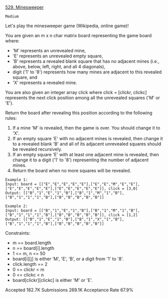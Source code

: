 [529. Minesweeper](https://leetcode.com/problems/minesweeper/)

`Medium`

Let's play the minesweeper game (Wikipedia, online game)!

You are given an m x n char matrix board representing the game board where:

- 'M' represents an unrevealed mine,
- 'E' represents an unrevealed empty square,
- 'B' represents a revealed blank square that has no adjacent mines (i.e., above, below, left, right, and all 4 diagonals),
- digit ('1' to '8') represents how many mines are adjacent to this revealed square, and
- 'X' represents a revealed mine.

You are also given an integer array click where click = [clickr, clickc] represents the next click position among all the unrevealed squares ('M' or 'E').

Return the board after revealing this position according to the following rules:

1. If a mine 'M' is revealed, then the game is over. You should change it to 'X'.
2. If an empty square 'E' with no adjacent mines is revealed, then change it to a revealed blank 'B' and all of its adjacent unrevealed squares should be revealed recursively.
3. If an empty square 'E' with at least one adjacent mine is revealed, then change it to a digit ('1' to '8') representing the number of adjacent mines.
4. Return the board when no more squares will be revealed.
 
```
Example 1:
Input: board = [["E","E","E","E","E"],["E","E","M","E","E"],["E","E","E","E","E"],["E","E","E","E","E"]], click = [3,0]
Output: [["B","1","E","1","B"],["B","1","M","1","B"],["B","1","1","1","B"],["B","B","B","B","B"]]

Example 2:
Input: board = [["B","1","E","1","B"],["B","1","M","1","B"],["B","1","1","1","B"],["B","B","B","B","B"]], click = [1,2]
Output: [["B","1","E","1","B"],["B","1","X","1","B"],["B","1","1","1","B"],["B","B","B","B","B"]]
``` 

Constraints:

- m == board.length
- n == board[i].length
- 1 <= m, n <= 50
- board[i][j] is either 'M', 'E', 'B', or a digit from '1' to '8'.
- click.length == 2
- 0 <= clickr < m
- 0 <= clickc < n
- board[clickr][clickc] is either 'M' or 'E'.

Accepted
182.7K
Submissions
269.1K
Acceptance Rate
67.9%